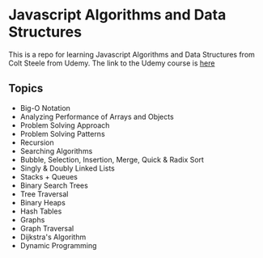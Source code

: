 # Javascript Algorithms and Data Structures

This is a repo for learning Javascript Algorithms and Data Structures from Colt Steele from Udemy.
The link to the Udemy course is [here](https://www.udemy.com/course/js-algorithms-and-data-structures-masterclass)

## Topics
- Big-O Notation
- Analyzing Performance of Arrays and Objects
- Problem Solving Approach
- Problem Solving Patterns
- Recursion
- Searching Algorithms
- Bubble, Selection, Insertion, Merge, Quick & Radix Sort
- Singly & Doubly Linked Lists
- Stacks + Queues
- Binary Search Trees
- Tree Traversal
- Binary Heaps
- Hash Tables
- Graphs
- Graph Traversal
- Dijkstra's Algorithm
- Dynamic Programming
